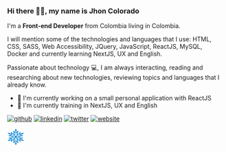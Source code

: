 ### Hi there 👋🏽, my name is Jhon Colorado
I'm a **Front-end Developer** from Colombia living in Colombia.

I will mention some of the technologies and languages that I use: HTML, CSS, SASS, Web Accessibility, JQuery, JavaScript, ReactJS, MySQL, Docker and currently learning NextJS, UX and English.

Passionate about technology 💻, I am always interacting, reading and researching about new technologies, reviewing topics and languages that I already know.

- 🔭 I'm currently working on a small personal application with ReactJS
- 🌱 I'm currently training in NextJS, UX and English


[<img src='https://cdn.jsdelivr.net/npm/simple-icons@3.0.1/icons/github.svg' alt='github' height='40'>](https://github.com/jcolorado19)  [<img src='https://cdn.jsdelivr.net/npm/simple-icons@3.0.1/icons/linkedin.svg' alt='linkedin' height='40'>](https://www.linkedin.com/in/jhoncarloscolorado/)  [<img src='https://cdn.jsdelivr.net/npm/simple-icons@3.0.1/icons/twitter.svg' alt='twitter' height='40'>](https://twitter.com/jhoncolorado07)  [<img src='https://cdn.jsdelivr.net/npm/simple-icons@3.0.1/icons/icloud.svg' alt='website' height='40'>](https://jhoncolorado.com/)  

<a href='https://archiveprogram.github.com/'><img src='https://raw.githubusercontent.com/acervenky/animated-github-badges/master/assets/acbadge.gif' width='40' height='40'></a> 
